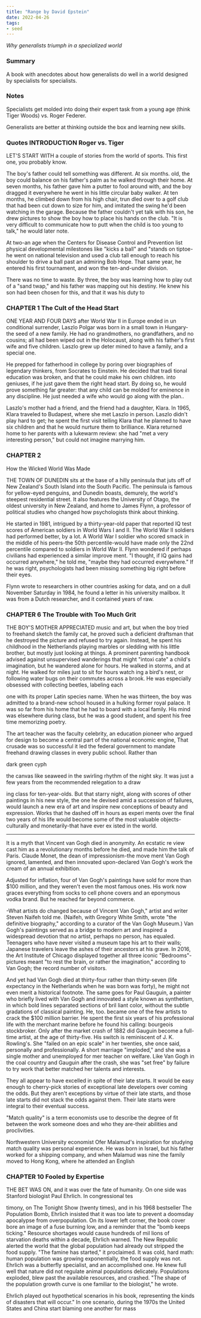 ```yaml
---
title: "Range by David Epstein"
date: 2022-04-26
tags:
- seed
---
```


*Why generalists triumph in a specialized world*

### Summary
A book with anecdotes about how generalists do well in a world designed by specialists for specialists. 

### Notes
Specialists get molded into doing their expert task from a young age (think Tiger Woods) vs. Roger Federer. 

Generalists are better at thinking outside the box and learning new skills. 

### Quotes INTRODUCTION Roger vs. Tiger

LET'S START WITH a couple of stories from the world of sports. This first one, you probably know.

The boy's father could tell something was different. At six months. old, the boy could balance on his father's palm as he walked through their home. At seven months, his father gave him a putter to fool around with, and the boy dragged it everywhere he went in his little circular baby walker. At ten months, he climbed down from his high chair, trun dled over to a golf club that had been cut down to size for him, and imitated the swing he'd been watching in the garage. Because the father couldn't yet talk with his son, he drew pictures to show the boy how to place his hands on the club. "It is very difficult to communicate how to putt when the child is too young to talk," he would later note.

At two-an age when the Centers for Disease Control and Prevention list physical developmental milestones like "kicks a ball" and "stands on tiptoe-he went on national television and used a club tall enough to reach his shoulder to drive a ball past an admiring Bob Hope. That same year, he entered his first tournament, and won the ten-and-under division.

There was no time to waste. By three, the boy was learning how to play out of a "sand twap," and his father was mapping out his destiny. He knew his son had been chosen for this, and that it was his duty to

### CHAPTER 1 The Cult of the Head Start

ONE YEAR AND FOUR DAYS after World War II in Europe ended in un conditional surrender, Laszlo Polgar was born in a small town in Hungary-the seed of a new family. He had no grandmothers, no grandfathers, and no cousins; all had been wiped out in the Holocaust, along with his father's first wife and five children. Laszlo grew up deter mined to have a family, and a special one.

He prepped for fatherhood in college by poring over biographies of legendary thinkers, from Socrates to Einstein. He decided that tradi tional education was broken, and that he could make his own children. into geniuses, if he just gave them the right head start. By doing so, he would prove something far greater: that any child can be molded for eminence in any discipline. He just needed a wife who would go along with the plan..

Laszlo's mother had a friend, and the friend had a daughter, Klara. In 1965, Klara traveled to Budapest, where she met Laszlo in person. Laszlo didn't play hard to get; he spent the first visit telling Klara that he planned to have six children and that he would nurture them to brilliance. Klara returned home to her parents with a lukewarm review: she had "met a very interesting person," but could not imagine marrying him.

### CHAPTER 2

How the Wicked World Was Made

THE TOWN OF DUNEDIN sits at the base of a hilly peninsula that juts off of New Zealand's South Island into the South Pacific. The peninsula is famous for yellow-eyed penguins, and Dunedin boasts, demurely, the world's steepest residential street. It also features the University of Otago, the oldest university in New Zealand, and home to James Flynn, a professor of political studies who changed how psychologists think about thinking.

He started in 1981, intrigued by a thirty-year-old paper that reported IQ test scores of American soldiers in World Wars I and II. The World War II soldiers had performed better, by a lot. A World War I soldier who scored smack in the middle of his peers-the 50th percentile-would have made only the 22nd percentile compared to soldiers in World War II. Flynn wondered if perhaps civilians had experienced a similar improve ment. "I thought, if IQ gains had occurred anywhere," he told me, "maybe they had occurred everywhere." If he was right, psychologists had been missing something big right before their eyes.

Flynn wrote to researchers in other countries asking for data, and on a dull November Saturday in 1984, he found a letter in his university mailbox. It was from a Dutch researcher, and it contained years of raw. 

### CHAPTER 6 The Trouble with Too Much Grit

THE BOY'S MOTHER APPRECIATED music and art, but when the boy tried to freehand sketch the family cat, he proved such a deficient draftsman that he destroyed the picture and refused to try again. Instead, he spent his childhood in the Netherlands playing marbles or sledding with his little brother, but mostly just looking at things. A prominent parenting handbook advised against unsupervised wanderings that might "intoxi cate" a child's imagination, but he wandered alone for hours. He walked in storms, and at night. He walked for miles just to sit for hours watch ing a bird's nest, or following water bugs on their commutes across a brook. He was especially obsessed with collecting beetles, labeling each

one with its proper Latin species name. When he was thirteen, the boy was admitted to a brand-new school housed in a hulking former royal palace. It was so far from his home that he had to board with a local family. His mind was elsewhere during class, but he was a good student, and spent his free time memorizing poetry.

The art teacher was the faculty celebrity, an education pioneer who argued for design to become a central part of the national economic engine, That crusade was so successful it led the federal government to mandate freehand drawing classes in every public school. Rather than

dark green cyph

the canvas like seaweed in the swirling rhythm of the night sky. It was just a few years from the recommended relegation to a draw

ing class for ten-year-olds. But that starry night, along with scores of other paintings in his new style, the one he devised amid a succession of failures, would launch a new era of art and inspire new conceptions of beauty and expression. Works that he dashed off in hours as experi ments over the final two years of his life would become some of the most valuable objects-culturally and monetarily-that have ever ex isted in the world.

------

It is a myth that Vincent van Gogh died in anonymity. An ecstatic re view cast him as a revolutionary months before he died, and made him the talk of Paris. Claude Monet, the dean of impressionism-the move ment Van Gogh ignored, lamented, and then innovated upon-declared Van Gogh's work the cream of an annual exhibition.

Adjusted for inflation, four of Van Gogh's paintings have sold for more than $100 million, and they weren't even the most famous ones. His work now graces everything from socks to cell phone covers and an eponymous vodka brand. But he reached far beyond commerce.

-What artists do changed because of Vincent Van Gogh," artist and writer Steven Naifeh told me. (Naifeh, with Gregory White Smith, wrote "the definitive biography," according to a curator of the Van Gogh Museum.) Van Gogh's paintings served as a bridge to modern art and inspired a widespread devotion that no artist, perhaps no person, has equaled. Teenagers who have never visited a museum tape his art to their walls; Japanese travelers leave the ashes of their ancestors at his grave. In 2016, the Art Institute of Chicago displayed together all three iconic "Bedrooms"-pictures meant "to rest the brain, or rather the imagination," according to Van Gogh; the record number of visitors. 

And yet had Van Gogh died at thirty-four rather than thirty-seven (life expectancy in the Netherlands when he was born was forty), he might not even merit a historical footnote. The same goes for Paul Gauguin, a painter who briefly lived with Van Gogh and innovated a style known as synthetism, in which bold lines separated sections of bril liant color, without the subtle gradations of classical painting. He, too. became one of the few artists to crack the $100 million barrier. He spent the first six years of his professional life with the merchant marine before he found his calling: bourgeois stockbroker. Only after the market crash of 1882 did Gauguin become a full-time artist, at the age of thirty-five. His switch is reminiscent of J. K. Rowling's. She "failed on an epic scale" in her twenties, she once said, personally and professionally. A short marriage "imploded," and she was a single mother and unemployed for mer teacher on welfare. Like Van Gogh in the coal country and Gauguin after the crash, she was "set free" by failure to try work that better matched her talents and interests.

They all appear to have excelled in spite of their late starts. It would be easy enough to cherry-pick stories of exceptional late developers over coming the odds. But they aren't exceptions by virtue of their late starts, and those late starts did not stack the odds against them. Their late starts were integral to their eventual success.

"Match quality" is a term economists use to describe the degree of fit between the work someone does and who they are-their abilities and proclivities.

Northwestern University economist Ofer Malamud's inspiration for studying match quality was personal experience. He was born in Israel, but his father worked for a shipping company, and when Malamud was nine the family moved to Hong Kong, where he attended an English

### CHAPTER 10 Fooled by Expertise

THE BET WAS ON, and it was over the fate of humanity. On one side was Stanford biologist Paul Ehrlich. In congressional tes

timony, on The Tonight Show (twenty times), and in his 1968 bestseller The Population Bomb, Ehrlich insisted that it was too late to prevent a doomsday apocalypse from overpopulation. On its lower left corner, the book cover bore an image of a fuse burning low, and a reminder that the "bomb keeps ticking." Resource shortages would cause hundreds of mil lions of starvation deaths within a decade, Ehrlich warned. The New Republic alerted the world that the global population had already out stripped the food supply. "The famine has started," it proclaimed. It was cold, hard math: human population was growing exponentially, the food supply was not. Ehrlich was a butterfly specialist, and an accomplished one. He knew full well that nature did not regulate animal populations delicately. Populations exploded, blew past the available resources, and crashed. "The shape of the population growth curve is one familiar to the biologist," he wrote.

Ehrlich played out hypothetical scenarios in his book, representing the kinds of disasters that will occur." In one scenario, during the 1970s the United States and China start blaming one another for mass
